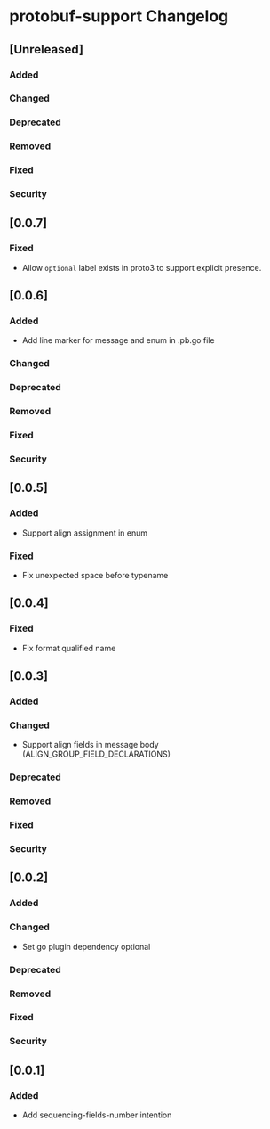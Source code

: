 <!-- Keep a Changelog guide -> https://keepachangelog.com -->

# protobuf-support Changelog

## [Unreleased]
### Added

### Changed

### Deprecated

### Removed

### Fixed

### Security
## [0.0.7]

### Fixed

- Allow `optional` label exists in proto3 to support explicit presence.

## [0.0.6]

### Added

- Add line marker for message and enum in .pb.go file

### Changed

### Deprecated

### Removed

### Fixed

### Security

## [0.0.5]

### Added

- Support align assignment in enum

### Fixed

- Fix unexpected space before typename

## [0.0.4]

### Fixed

- Fix format qualified name

## [0.0.3]

### Added

### Changed

- Support align fields in message body (ALIGN_GROUP_FIELD_DECLARATIONS)

### Deprecated

### Removed

### Fixed

### Security

## [0.0.2]

### Added

### Changed

- Set go plugin dependency optional

### Deprecated

### Removed

### Fixed

### Security

## [0.0.1]

### Added

- Add sequencing-fields-number intention